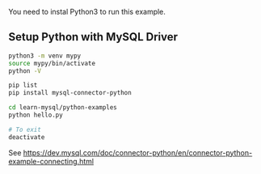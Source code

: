 You need to instal Python3 to run this example.

## Setup Python with MySQL Driver

```sh
python3 -m venv mypy
source mypy/bin/activate
python -V

pip list
pip install mysql-connector-python

cd learn-mysql/python-examples
python hello.py

# To exit
deactivate
```

See https://dev.mysql.com/doc/connector-python/en/connector-python-example-connecting.html
